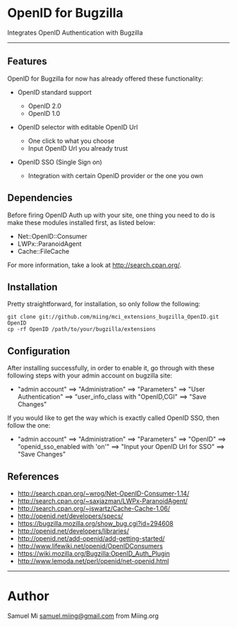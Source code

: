 # OpenID for Bugzilla

Integrates OpenID Authentication with Bugzilla

***

## Features

OpenID for Bugzilla for now has already offered these functionality:

 - OpenID standard support
 	 * OpenID 2.0
 	 * OpenID 1.0

 - OpenID selector with editable OpenID Url
     * One click to what you choose
     * Input OpenID Url you already trust

 - OpenID SSO (Single Sign on)
     * Integration with certain OpenID provider or the one you own
     

## Dependencies

Before firing OpenID Auth up with your site, one thing you need to do is
make these modules installed first, as listed below:

 - Net::OpenID::Consumer
 - LWPx::ParanoidAgent
 - Cache::FileCache

For more information, take a look at http://search.cpan.org/.


## Installation

Pretty straightforward, for installation, so only follow the following:

	git clone git://github.com/miing/mci_extensions_bugzilla_OpenID.git OpenID
	cp -rf OpenID /path/to/your/bugzilla/extensions


## Configuration

After installing successfully, in order to enable it, go through with these following 
steps with your admin account on bugzilla site:

 - "admin account" ==> "Administration" ==> "Parameters" ==> "User Authentication" ==> "user_info_class with "OpenID,CGI" ==> "Save Changes"

If you would like to get the way which is exactly called OpenID SSO, then follow the one:

 - "admin account" ==> "Administration" ==> "Parameters" ==> "OpenID" ==> "openid_sso_enabled with 'on'" ==> "Input your OpenID Url for SSO" ==> "Save Changes"


## References

 - http://search.cpan.org/~wrog/Net-OpenID-Consumer-1.14/
 - http://search.cpan.org/~saxjazman/LWPx-ParanoidAgent/
 - http://search.cpan.org/~jswartz/Cache-Cache-1.06/
 - http://openid.net/developers/specs/
 - https://bugzilla.mozilla.org/show_bug.cgi?id=294608
 - http://openid.net/developers/libraries/
 - http://openid.net/add-openid/add-getting-started/
 - http://www.lifewiki.net/openid/OpenIDConsumers
 - https://wiki.mozilla.org/Bugzilla:OpenID_Auth_Plugin
 - http://www.lemoda.net/perl/openid/net-openid.html
 
 
***
 
# Author

Samuel Mi <samuel.miing@gmail.com> from Miing.org
